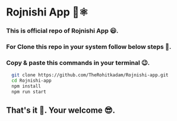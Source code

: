 
# Rojnishi App 📒⚛

### This is official repo of Rojnishi App 😃.

### For Clone this repo in your system follow below steps 👀.
### Copy & paste this commands in your terminal 😉.

```bash
  git clone https://github.com/TheRohitkadam/Rojnishi-app.git
  cd Rojnishi-app
  npm install
  npm run start
```

## That's it 🎉. Your welcome 😎.